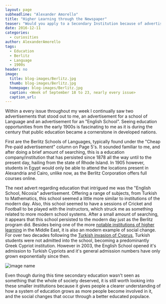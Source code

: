 ```yaml
---
layout: page
subheadline: "Alexander Amorello"
title: "Higher Learning through the Newspaper"
teaser: "Would you apply to a Secondary Institution because of advertisement in the newspaper?"
date: 2016-12-11
categories:
  - curiosities
author: AlexanderAmorello
tags:
  - Education
  - Berlitz
  - Language
  - 1900s
header: no
image:
  title: blog-images/Berlitz.jpg
  thumb: blog-images/Berlitz.jpg
  homepage: blog-images/Berlitz.jpg
  caption: <Week of September 18 to 23, nearly every issue>
  caption_url:
---
```

Within a every issue throughout my week I continually saw two advertisements that stood out to me, an advertisement for a school of Language and an advertisement for an "English School". Seeing education opportunities from the early 1900s is fascinating to me as it is during the century that public education became a cornerstone in developed nations.

First are the Berlitz Schools of Languages, typically found under the "Cheap Pre-paid advertisement" column on Page 5's. It sounded familiar to me, and after doing a brief amount of searching, this is a education company/institution that has persisted since 1878 all the way until to the present day, hailing from the state of Rhode Island. In 1905 however, students in Egypt would only be able to attend the locations present in Alexandria and Cairo, unlike now, as the Berlitz Corporation offers full courses online.

The next advert regarding education that intrigued me was the "English School, Nicosia" advertisement. Offering a range of subjects, from Turkish to Mathematics, this school seemed a little more similar to institutions of the modern day. Also, this school seemed to have a sessions of Cricket and Football to be played with the instructors, which struck me as something related to more modern school systems. After a small amount of searching, it appears that this school persisted to the modern day just as the Berlitz program did. Besides being one of the more [notable institutions of higher learning](https://www.englishschool.ac.cy/schools-history "Nicosia English School Official History Page") in the Middle East, it is also an modern example of social change. For over two decades following the [Turkish invasion of Cyprus](https://en.wikipedia.org/wiki/Turkish_invasion_of_Cyprus), Turkish students were not admitted into the school, becoming a predominantly Greek Cypriot institution. However in 2003, the English School opened it's admission to Turkish Cypriots and it's general admission numbers have only grown exponentially since then.

![image name](https://github.com/dig-eg-gaz/dig-eg-gaz.github.io/blob/master/images/blog-images/Nicosia_school.jpg?raw=true)

Even though during this time secondary education wasn't seen as something that the whole of society deserved, it is still worth looking into these smaller institutions because it gives people a clearer understanding of how a system of education grows as more people become involved in it, and the social changes that occur through a better educated populace.
